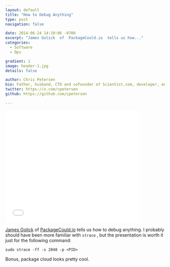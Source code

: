 ```yaml
---
layout: default
title: "How to Debug Anything"
type: post
navigation: false

date: 2014-06-24 14:10:06 -0700
excerpt: "James Golick  of  PackageCould.io  tells us how..."
categories:
  - Software
  - Ops

gradient: 1
image: header-1.jpg
details: false

author: Chris Petersen
bio: Father, husband, CTO and cofounder of Scientist.com, developer, entrepreneur and technologist.
twitter: https://x.com/cpetersen
github: https://github.com/cpetersen

---
```


<iframe class="embedly-embed" src="//cdn.embedly.com/widgets/media.html?src=https%3A%2F%2Fwww.slideshare.net%2Fslideshow%2Fembed_code%2Fkey%2F6qeHnY8U8Sr3nL&url=http%3A%2F%2Fwww.slideshare.net%2Fjamesgolick%2Fhow-to-debug-anything&image=http%3A%2F%2Fcdn.slidesharecdn.com%2Fss_thumbnails%2Fhow-to-debug-anything-140623121820-phpapp01-thumbnail-4.jpg%3Fcb%3D1405934598&key=d815972c91e546edb5d2d02e509f8b1c&type=text%2Fhtml&schema=slideshare" width="425" height="355" scrolling="no" frameborder="0" allowfullscreen></iframe>

 [James Golick](https://twitter.com/jamesgolick)  of  [PackageCould.io](https://packagecloud.io)  tells us how to debug anything. I probably should have been more familiar with `strace` , but the presentation is worth it just for the following command: 

  `sudo strace -ff -s 2048 -p <PID>`  

 Bonus, package cloud looks pretty cool. 
